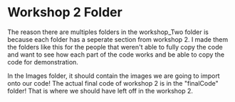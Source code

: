 # Workshop 2 Folder

The reason there are multiples folders in the workshop_Two folder is because each folder has a seperate section from workshop 2. I made them the folders like this for the people that weren't able to fully copy the code and want to see how each part of the code works and be able to copy the code for demonstration.

In the Images folder, it should contain the images we are going to import onto our code! The actual final code of workshop 2 is in the "finalCode" folder! That is where we should have left off in the workshop 2.
